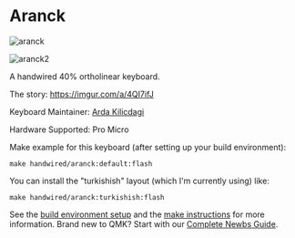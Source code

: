 # Aranck

![aranck](https://i.imgur.com/IWfovI2l.jpg)

![aranck2](https://i.imgur.com/rrhEhQZl.jpg)

A handwired 40% ortholinear keyboard.

The story: https://imgur.com/a/4QI7ifJ

Keyboard Maintainer: [Arda Kilicdagi](https://github.com/ardakilic)

Hardware Supported: Pro Micro

Make example for this keyboard (after setting up your build environment):

    make handwired/aranck:default:flash

You can install the "turkishish" layout (which I'm currently using) like:

	make handwired/aranck:turkishish:flash

See the [build environment setup](https://docs.qmk.fm/#/getting_started_build_tools) and the [make instructions](https://docs.qmk.fm/#/getting_started_make_guide) for more information. Brand new to QMK? Start with our [Complete Newbs Guide](https://docs.qmk.fm/#/newbs).